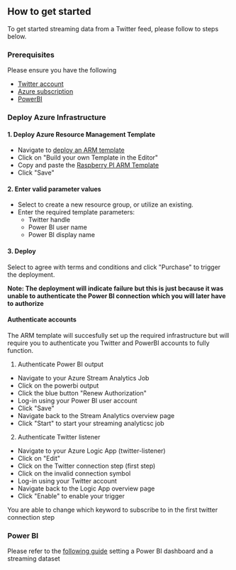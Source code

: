 ## How to get started
To get started streaming data from a Twitter feed, please follow to steps below.

### Prerequisites
Please ensure you have the following
- [Twitter account](www.twitter.com)
- [Azure subscription](https://azure.microsoft.com/en-us/free/)
- [PowerBI](https://powerbi.microsoft.com/en-us/)

###  Deploy Azure Infrastructure

#### 1. Deploy Azure Resource Management Template
- Navigate to [deploy an ARM template](https://portal.azure.com/#create/Microsoft.Template)
- Click on "Build your own Template in the Editor"
- Copy and paste the [Raspberry PI ARM Template](https://github.com/excellalabs/azure-stream-analysis/blob/master/deploy/azure-stream-analytics--twitter-template.json)
- Click "Save"

#### 2. Enter valid parameter values
- Select to create a new resource group, or utilize an existing.
- Enter the required template parameters:
    - Twitter handle
    - Power BI user name
    - Power BI display name

#### 3. Deploy
Select to agree with terms and conditions and click "Purchase" to trigger the deployment.


**Note: The deployment will indicate failure but this is just because it was unable to authenticate the Power BI connection which you will later have to authorize**

#### Authenticate accounts
The ARM template will succesfully set up the required infrastructure but will require you to authenticate you Twitter and PowerBI accounts to fully function.

1. Authenticate Power BI output
- Navigate to your Azure Stream Analytics Job
- Click on the powerbi output
- Click the blue button "Renew Authorization"
- Log-in using your Power BI user account
- Click "Save"
- Navigate back to the Stream Analytics overview page
- Click "Start" to start your streaming analyticsc job

2. Authenticate Twitter listener
- Navigate to your Azure Logic App (twitter-listener)
- Click on "Edit"
- Click on the Twitter connection step (first step)
- Click on the invalid connection symbol
- Log-in using your Twitter account
- Navigate back to the Logic App overview page
- Click "Enable" to enable your trigger

You are able to change which keyword to subscribe to in the first twitter connection step

### Power BI
Please refer to the [following guide](https://github.com/excellalabs/azure-stream-analysis/blob/master/setting-up-power-bi.md) setting a Power BI dashboard and a streaming dataset


